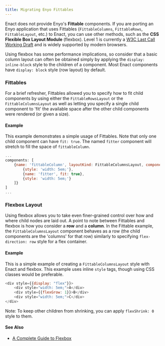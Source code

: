 ```yaml
---
title: Migrating Enyo Fittables
---
```


Enact does not provide Enyo's **Fittable** components.  If you are porting an Enyo application that uses
Fittables (`FittableColumns`, `FittableRows`, `FittableLayout`, etc.) to Enact, you can use other methods,
such as the **CSS Flexible Box Layout Module** (flexbox).  Level 1 is currently a [W3C Last Call Working Draft](https://www.w3.org/Consortium/Process-20010208/tr.html#last-call) and is widely supported by modern browsers.

Using flexbox has some performance implications, so consider that a basic column layout can often be
obtained simply by applying the `display: inline-block` style to the children of a component.  Most Enact
components have `display: block` style (row layout) by default.

### Fittables

For a brief refresher, Fittables allowed you to specify how to fit child components by using either the
`FittableRowsLayout` or the `FittableColumnsLayout` as well as letting you specify a single child
component to 'fit' the available space after the other child components were rendered (or given a size).

#### Example

This example demonstrates a simple usage of Fittables.  Note that only one child component can have
`fit: true`.  The named `fitter` component will stretch to fill the space of `fittableColumn`.
```js
...
components: [
	{name: 'fittableColumn', layoutKind: FittableColumnsLayout, components: [
		{style: 'width: 5em;'},
		{name: 'fitter', fit: true},
		{style: 'width: 5em;'}
	]}
]
...
```

### Flexbox Layout

Using flexbox allows you to take even finer-grained control over how and where child nodes are laid out.
A point to note between Fittables and flexbox is how you consider a **row** and a **column**.  In the
Fittable example, the `FittableColumnsLayout` component behaves as a row (the child components are the
'columns' for that row) similarly to specifying `flex-direction: row` style for a flex container.

#### Example

This is a simple example of creating a `FittableColumnsLayout` style with Enact and flexbox. This
example uses inline `style` tags, though using CSS classes would be preferable.
```js
<div style={{display: "flex"}}>
	<div style="width: 5em;">A</div>
	<div style={{flexGrow: 1}}>B</div>
	<div style="width: 5em;">C</div>
</div>
```
Note: To keep other children from shrinking, you can apply `flexShrink: 0` style to them.

#### See Also
*   [A Complete Guide to Flexbox](https://css-tricks.com/snippets/css/a-guide-to-flexbox/)
